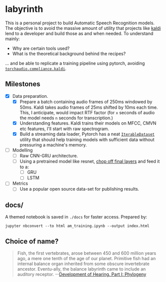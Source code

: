 # labyrinth

This is a personal project to build Automatic Speech Recognition models. The objective is to avoid the massive amount of utility that projects like [kaldi](https://github.com/kaldi-asr/kaldi) lend to a developer and build those as and when needed. To understand mainly:

- Why are certain tools used?
- What is the theoretical background behind the recipes?

... and be able to replicate a training pipeline using pytorch, avoiding [`torchaudio.compliance.kaldi`](https://pytorch.org/audio/compliance.kaldi.html).


## Milestones

- [x] Data preparation. 
  - [x] Prepare a batch containing audio frames of 250ms windowed by 50ms. Kaldi takes audio frames of 25ms shifted by 10ms each time. This, I anticipate, would impact RTF factor (for `x` seconds of audio the model needs `n` seconds for transcription.)
  - [x] Understanding features. Kaldi trains their models on MFCC, CMVN etc features, I'll start with raw spectrogram.
  - [x] Build a streaming data loader, Pytorch has a neat [`IterableDataset`](https://pytorch.org/docs/stable/data.html#torch.utils.data.IterableDataset) utility that should help training models with sufficient data without pressuring a machine's memory.
- [ ] Modelling
  - [ ] Raw CNN-GRU architecture.
  - [ ] Using a pretrained model like resnet, [chop off final layers](https://forums.fast.ai/t/pytorch-best-way-to-get-at-intermediate-layers-in-vgg-and-resnet/5707/2) and feed it to a:
    - [ ] GRU
    - [ ] LSTM
- [ ] Metrics
  - [ ] Use a popular open source data-set for publishing results.

## docs/
A themed notebook is saved in `./docs` for faster access. Prepared by:
```
jupyter nbconvert --to html am_training.ipynb --output index.html 
```

## Choice of name?

> Fish, the first vertebrates, arose between 450 and 600 million years ago, a mere one tenth of the age of our planet. Primitive fish had an internal balance organ inherited from some obscure invertebrate ancestor. Eventu-ally, the balance labyrinth came to include an auditory receptor. --[Development of Hearing. Part I: Phylogeny ](https://www.audiology.org/sites/default/files/journal/JAAA_05_05_02.pdf)

